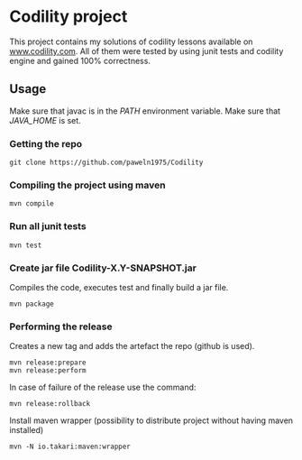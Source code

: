# Codility project
This project contains my solutions of codility lessons available on www.codility.com.
All of them were tested by using junit tests and codility engine and gained 100% correctness.

## Usage

Make sure that javac is in the *PATH* environment variable.
Make sure that *JAVA_HOME* is set.

### Getting the repo

```
git clone https://github.com/paweln1975/Codility
```

### Compiling the project using maven
```
mvn compile
```

### Run all junit tests
```
mvn test
```

### Create jar file Codility-X.Y-SNAPSHOT.jar

Compiles the code, executes test and finally build a jar file.

```
mvn package
```

### Performing the release

Creates a new tag and adds the artefact the repo (github is used).

```
mvn release:prepare
mvn release:perform
```

In case of failure of the release use the command:

```
mvn release:rollback
```

Install maven wrapper (possibility to distribute project without having maven installed)
```
mvn -N io.takari:maven:wrapper
```